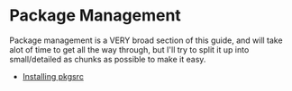 # Package Management

Package management is a VERY broad section of this guide, and will take alot of time to get all the way through, but 
I'll try to split it up into small/detailed as chunks as possible to make it easy.

* [Installing pkgsrc](Installing-pkgin-from-joyent.md)
